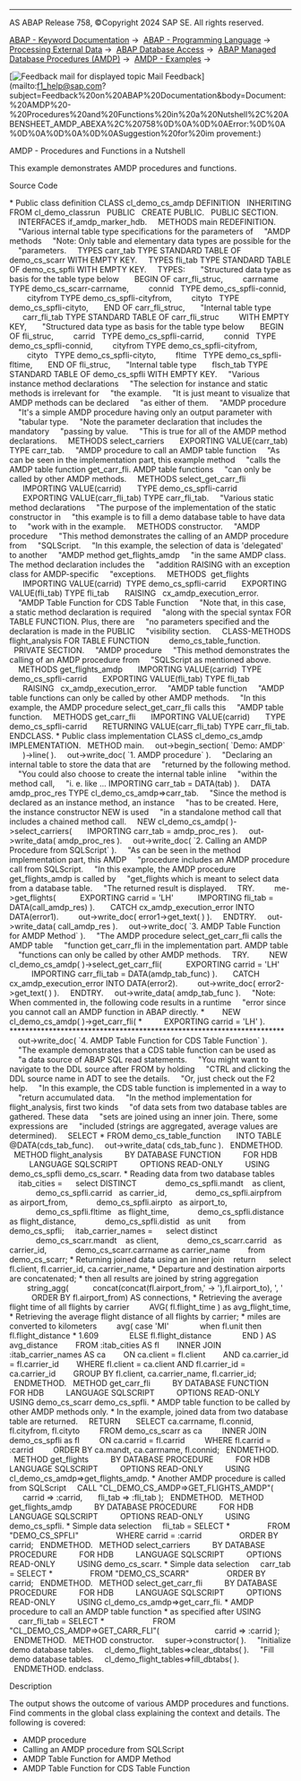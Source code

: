   

* * *

AS ABAP Release 758, ©Copyright 2024 SAP SE. All rights reserved.

[ABAP - Keyword Documentation](https://help.sap.com/doc/abapdocu_latest_index_htm/latest/en-US/abenabap.htm) →  [ABAP - Programming Language](https://help.sap.com/doc/abapdocu_latest_index_htm/latest/en-US/abenabap_reference.htm) →  [Processing External Data](https://help.sap.com/doc/abapdocu_latest_index_htm/latest/en-US/abenabap_language_external_data.htm) →  [ABAP Database Access](https://help.sap.com/doc/abapdocu_latest_index_htm/latest/en-US/abendb_access.htm) →  [ABAP Managed Database Procedures (AMDP)](https://help.sap.com/doc/abapdocu_latest_index_htm/latest/en-US/abenamdp.htm) →  [AMDP - Examples](https://help.sap.com/doc/abapdocu_latest_index_htm/latest/en-US/abenamdp_abexas.htm) → 

 [![](Mail.gif?object=Mail.gif "Feedback mail for displayed topic") Mail Feedback](mailto:f1_help@sap.com?subject=Feedback%20on%20ABAP%20Documentation&body=Document:%20AMDP%20-%20Procedures%20and%20Functions%20in%20a%20Nutshell%2C%20ABENSHEET_AMDP_ABEXA%2C%20758%0D%0A%0D%0AError:%0D%0A%0D%0A%0D%0A%0D%0ASuggestion%20for%20im
provement:)

AMDP - Procedures and Functions in a Nutshell

This example demonstrates AMDP procedures and functions.

Source Code   

\* Public class definition
CLASS cl\_demo\_cs\_amdp DEFINITION
  INHERITING FROM cl\_demo\_classrun
  PUBLIC
  CREATE PUBLIC.
  PUBLIC SECTION.
    INTERFACES if\_amdp\_marker\_hdb.
    METHODS main REDEFINITION.
    "Various internal table type specifications for the parameters of
    "AMDP methods
    "Note: Only table and elementary data types are possible for the
    "parameters.
    TYPES carr\_tab TYPE STANDARD TABLE OF demo\_cs\_scarr WITH EMPTY KEY.
    TYPES fli\_tab TYPE STANDARD TABLE OF demo\_cs\_spfli WITH EMPTY KEY.
    TYPES:
      "Structured data type as basis for the table type below
      BEGIN OF carr\_fli\_struc,
        carrname TYPE demo\_cs\_scarr-carrname,
        connid   TYPE demo\_cs\_spfli-connid,
        cityfrom TYPE demo\_cs\_spfli-cityfrom,
        cityto   TYPE demo\_cs\_spfli-cityto,
      END OF carr\_fli\_struc,
      "Internal table type
      carr\_fli\_tab TYPE STANDARD TABLE OF carr\_fli\_struc
        WITH EMPTY KEY,
      "Structured data type as basis for the table type below
      BEGIN OF fli\_struc,
        carrid   TYPE demo\_cs\_spfli-carrid,
        connid   TYPE demo\_cs\_spfli-connid,
        cityfrom TYPE demo\_cs\_spfli-cityfrom,
        cityto   TYPE demo\_cs\_spfli-cityto,
        fltime   TYPE demo\_cs\_spfli-fltime,
      END OF fli\_struc,
      "Internal table type
      flsch\_tab TYPE STANDARD TABLE OF demo\_cs\_spfli WITH EMPTY KEY.
    "Various instance method declarations
    "The selection for instance and static methods is irrelevant for
    "the example.
    "It is just meant to visualize that AMDP methods can be declared
    "as either of them.
    "AMDP procedure
    "It's a simple AMDP procedure having only an output parameter with
    "tabular type.
    "Note the parameter declaration that includes the mandatory
    "passing by value.
    "This is true for all of the AMDP method declarations.
    METHODS select\_carriers
      EXPORTING VALUE(carr\_tab) TYPE carr\_tab.
    "AMDP procedure to call an AMDP table function
    "As can be seen in the implementation part, this example method
    "calls the AMDP table function get\_carr\_fli. AMDP table functions
    "can only be called by other AMDP methods.
    METHODS select\_get\_carr\_fli
      IMPORTING VALUE(carrid)       TYPE demo\_cs\_spfli-carrid
      EXPORTING VALUE(carr\_fli\_tab) TYPE carr\_fli\_tab.
    "Various static method declarations
    "The purpose of the implementation of the static constructor in
    "this example is to fill a demo database table to have data to
    "work with in the example.
    METHODS constructor.
    "AMDP procedure
    "This method demonstrates the calling of an AMDP procedure from
    "SQLScript.
    "In this example, the selection of data is 'delegated' to another
    "AMDP method get\_flights\_amdp
    "in the same AMDP class. The method declaration includes the
    "addition RAISING with an exception class for AMDP-specific
    "exceptions.
    METHODS  get\_flights
      IMPORTING VALUE(carrid)  TYPE demo\_cs\_spfli-carrid
      EXPORTING VALUE(fli\_tab) TYPE fli\_tab
      RAISING   cx\_amdp\_execution\_error.
    "AMDP Table Function for CDS Table Function
    "Note that, in this case, a static method declaration is required
    "along with the special syntax FOR TABLE FUNCTION. Plus, there are
    "no parameters specified and the declaration is made in the PUBLIC
    "visibility section.
    CLASS-METHODS flight\_analysis FOR TABLE FUNCTION
        demo\_cs\_table\_function.
  PRIVATE SECTION.
    "AMDP procedure
    "This method demonstrates the calling of an AMDP procedure from
    "SQLScript as mentioned above.
    METHODS get\_flights\_amdp
      IMPORTING VALUE(carrid)  TYPE demo\_cs\_spfli-carrid
      EXPORTING VALUE(fli\_tab) TYPE fli\_tab
      RAISING   cx\_amdp\_execution\_error.
    "AMDP table function
    "AMDP table functions can only be called by other AMDP methods.
    "In this example, the AMDP procedure select\_get\_carr\_fli calls this
    "AMDP table function.
    METHODS get\_carr\_fli
      IMPORTING VALUE(carrid)       TYPE demo\_cs\_spfli-carrid
      RETURNING VALUE(carr\_fli\_tab) TYPE carr\_fli\_tab.
ENDCLASS.
\* Public class implementation
CLASS cl\_demo\_cs\_amdp IMPLEMENTATION.
  METHOD main.
    out->begin\_section( \`Demo: AMDP\`
      )->line( ).
    out->write\_doc( \`1. AMDP procedure\` ).
    "Declaring an internal table to store the data that are
    "returned by the following method.
    "You could also choose to create the internal table inline
    "within the method call,
    "i. e. like ... IMPORTING carr\_tab = DATA(tab) ).
    DATA amdp\_proc\_res TYPE cl\_demo\_cs\_amdp=>carr\_tab.
    "Since the method is declared as an instance method, an instance
    "has to be created. Here, the instance constructor NEW is used
    "in a standalone method call that includes a chained method call.
    NEW cl\_demo\_cs\_amdp( )->select\_carriers(
      IMPORTING carr\_tab = amdp\_proc\_res ).
    out->write\_data( amdp\_proc\_res ).
    out->write\_doc( \`2. Calling an AMDP Procedure from SQLScript\` ).
    "As can be seen in the method implementation part, this AMDP
    "procedure includes an AMDP procedure call from SQLScript.
    "In this example, the AMDP procedure get\_flights\_amdp is called by
    "get\_flights which is meant to select data from a database table.
    "The returned result is displayed.
    TRY.
        me->get\_flights(
          EXPORTING carrid = 'LH'
          IMPORTING fli\_tab = DATA(call\_amdp\_res) ).
      CATCH cx\_amdp\_execution\_error INTO DATA(error1).
        out->write\_doc( error1->get\_text( ) ).
    ENDTRY.
    out->write\_data( call\_amdp\_res ).
    out->write\_doc( \`3. AMDP Table Function for AMDP Method\` ).
    "The AMDP procedure select\_get\_carr\_fli calls the AMDP table
    "function get\_carr\_fli in the implementation part. AMDP table
    "functions can only be called by other AMDP methods.
    TRY.
        NEW cl\_demo\_cs\_amdp( )->select\_get\_carr\_fli(
          EXPORTING carrid = 'LH'
          IMPORTING carr\_fli\_tab = DATA(amdp\_tab\_func) ).
      CATCH cx\_amdp\_execution\_error INTO DATA(error2).
        out->write\_doc( error2->get\_text( ) ).
    ENDTRY.
    out->write\_data( amdp\_tab\_func ).
    "Note: When commented in, the following code results in a runtime
    "error since you cannot call an AMDP function in ABAP directly.
\*        NEW cl\_demo\_cs\_amdp( )->get\_carr\_fli(
\*          EXPORTING carrid = 'LH' ).
\*\*\*\*\*\*\*\*\*\*\*\*\*\*\*\*\*\*\*\*\*\*\*\*\*\*\*\*\*\*\*\*\*\*\*\*\*\*\*\*\*\*\*\*\*\*\*\*\*\*\*\*\*\*\*\*\*\*\*\*\*\*\*\*\*\*\*\*\*\*
    out->write\_doc( \`4. AMDP Table Function for CDS Table Function\` ).
    "The example demonstrates that a CDS table function can be used as
    "a data source of ABAP SQL read statements.
    "You might want to navigate to the DDL source after FROM by holding
    "CTRL and clicking the DDL source name in ADT to see the details.
    "Or, just check out the F2 help.
    "In this example, the CDS table function is implemented in a way to
    "return accumulated data.
    "In the method implementation for flight\_analysis, first two kinds
    "of data sets from two database tables are gathered. These data
    "sets are joined using an inner join. There, some expressions are
    "included (strings are aggregated, average values are determined).
    SELECT \* FROM demo\_cs\_table\_function
      INTO TABLE @DATA(cds\_tab\_func).
    out->write\_data( cds\_tab\_func ).
  ENDMETHOD.
  METHOD flight\_analysis
         BY DATABASE FUNCTION
         FOR HDB
         LANGUAGE SQLSCRIPT
         OPTIONS READ-ONLY
         USING demo\_cs\_spfli demo\_cs\_scarr.
\* Reading data from two database tables
    itab\_cities =
     select DISTINCT
            demo\_cs\_spfli.mandt    as client,
            demo\_cs\_spfli.carrid   as carrier\_id,
            demo\_cs\_spfli.airpfrom as airport\_from,
            demo\_cs\_spfli.airpto   as airport\_to,
            demo\_cs\_spfli.fltime   as flight\_time,
            demo\_cs\_spfli.distance as flight\_distance,
            demo\_cs\_spfli.distid   as unit
       from demo\_cs\_spfli;
    itab\_carrier\_names =
     select distinct
            demo\_cs\_scarr.mandt    as client,
            demo\_cs\_scarr.carrid   as carrier\_id,
            demo\_cs\_scarr.carrname as carrier\_name
       from demo\_cs\_scarr;
\* Returning joined data using an inner join
   return
     select fl.client, fl.carrier\_id, ca.carrier\_name,
\* Departure and destination airports are concatenated;
\* then all results are joined by string aggregation
        string\_agg(
          concat(concat(fl.airport\_from,' -> '),fl.airport\_to), ', '
          ORDER BY fl.airport\_from) AS connections,
\* Retrieving the average flight time of all flights by carrier
        AVG( fl.flight\_time ) as avg\_flight\_time,
\* Retrieving the average flight distance of all flights by carrier;
\* miles are converted to kilometers
        avg( case 'MI'
             when fl.unit then fl.flight\_distance \* 1.609
             ELSE fl.flight\_distance
             END ) AS avg\_distance
       FROM :itab\_cities AS fl
       INNER JOIN :itab\_carrier\_names AS ca
       ON ca.client = fl.client
       AND ca.carrier\_id = fl.carrier\_id
       WHERE fl.client = ca.client AND fl.carrier\_id = ca.carrier\_id
       GROUP BY fl.client, ca.carrier\_name, fl.carrier\_id;
  ENDMETHOD.
  METHOD get\_carr\_fli
         BY DATABASE FUNCTION
         FOR HDB
         LANGUAGE SQLSCRIPT
         OPTIONS READ-ONLY
         USING demo\_cs\_scarr demo\_cs\_spfli.
\* AMDP table function to be called by other AMDP methods only.
\* In the example, joined data from two database table are returned.
    RETURN
      SELECT ca.carrname, fl.connid, fl.cityfrom, fl.cityto
        FROM demo\_cs\_scarr as ca
        INNER JOIN demo\_cs\_spfli as fl
        ON ca.carrid = fl.carrid
        WHERE fl.carrid = :carrid
        ORDER BY ca.mandt, ca.carrname, fl.connid;
  ENDMETHOD.
  METHOD get\_flights
         BY DATABASE PROCEDURE
         FOR HDB
         LANGUAGE SQLSCRIPT
         OPTIONS READ-ONLY
         USING cl\_demo\_cs\_amdp=>get\_flights\_amdp.
\* Another AMDP procedure is called from SQLScript
    CALL "CL\_DEMO\_CS\_AMDP=>GET\_FLIGHTS\_AMDP"(
      carrid => :carrid,
      fli\_tab => :fli\_tab );
  ENDMETHOD.
  METHOD get\_flights\_amdp
         BY DATABASE PROCEDURE
         FOR HDB
         LANGUAGE SQLSCRIPT
         OPTIONS READ-ONLY
         USING demo\_cs\_spfli.
\* Simple data selection
    fli\_tab = SELECT \*
                FROM "DEMO\_CS\_SPFLI"
                WHERE carrid = :carrid
                ORDER BY carrid;
  ENDMETHOD.
  METHOD select\_carriers
         BY DATABASE PROCEDURE
         FOR HDB
         LANGUAGE SQLSCRIPT
         OPTIONS READ-ONLY
         USING demo\_cs\_scarr.
\* Simple data selection
    carr\_tab = SELECT \*
                FROM "DEMO\_CS\_SCARR"
                ORDER BY carrid;
  ENDMETHOD.
  METHOD select\_get\_carr\_fli
         BY DATABASE PROCEDURE
         FOR HDB
         LANGUAGE SQLSCRIPT
         OPTIONS READ-ONLY
         USING cl\_demo\_cs\_amdp=>get\_carr\_fli.
\* AMDP procedure to call an AMDP table function
\* as specified after USING
    carr\_fli\_tab = SELECT \*
                     FROM "CL\_DEMO\_CS\_AMDP=>GET\_CARR\_FLI"(
                        carrid => :carrid );
  ENDMETHOD.
  METHOD constructor.
    super->constructor( ).
    "Initialize demo database tables.
    cl\_demo\_flight\_tables=>clear\_dbtabs( ).
    "Fill demo database tables.
    cl\_demo\_flight\_tables=>fill\_dbtabs( ).
  ENDMETHOD.
endclass.

Description   

The output shows the outcome of various AMDP procedures and functions. Find comments in the global class explaining the context and details. The following is covered:

-   AMDP procedure
-   Calling an AMDP procedure from SQLScript
-   AMDP Table Function for AMDP Method
-   AMDP Table Function for CDS Table Function